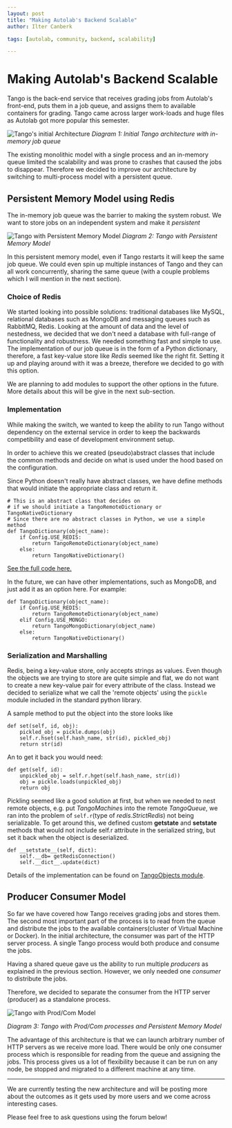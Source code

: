 ```yaml
---
layout: post
title: "Making Autolab's Backend Scalable"
author: Ilter Canberk

tags: [autolab, community, backend, scalability]

---
```


# Making Autolab's Backend Scalable #

Tango is the back-end service that receives grading jobs from Autolab's front-end, puts them in a job queue, and assigns them to available containers for grading. Tango came across larger work-loads and huge files as Autolab got more popular this semester.


![Tango's initial Architecture]({{site-url}}/assets/redis1.png)
_Diagram 1: Initial Tango architecture with in-memory job queue_


The existing monolithic model with a single process and an in-memory queue limited the scalability and was prone to crashes that caused the jobs to disappear. Therefore we decided to improve our architecture by switching to multi-process model with a persistent queue.


## Persistent Memory Model using Redis ##

The in-memory job queue was the barrier to making the system robust. We want to store jobs on an independent system and make it *persistent*

![Tango with Persistent Memory Model]({{site-url}}/assets/redis2.png)
_Diagram 2: Tango with Persistent Memory Model_

In this persistent memory model, even if Tango restarts it will keep the same job queue. We could even spin up multiple instances of Tango and they can all work concurrently, sharing the same queue (with a couple problems which I will mention in the next section).

### Choice of Redis ###

We started looking into possible solutions: traditional databases like MySQL, relational databases such as MongoDB and messaging queues such as RabbitMQ, Redis. Looking at the amount of data and the level of nestedness, we decided that we don't need a database with full-range of functionality and robustness. We needed something fast and simple to use. The implementation of our job queue is in the form of a Python dictionary, therefore, a fast key-value store like _Redis_ seemed like the right fit. Setting it up and playing around with it was a breeze, therefore we decided to go with this option.

We are planning to add modules to support the other options in the future. More details about this will be give in the next sub-section.

### Implementation ###

While making the switch, we wanted to keep the ability to run Tango without dependency on the external service in order to keep the backwards competibility and ease of development environment setup.

In order to achieve this we created (pseudo)abstract classes that include the common methods and decide on what is used under the hood based on the configuration.

Since Python doesn't really have abstract classes, we have define methods that would initiate the appropriate class and return it.

```
# This is an abstract class that decides on 
# if we should initiate a TangoRemoteDictionary or TangoNativeDictionary
# Since there are no abstract classes in Python, we use a simple method
def TangoDictionary(object_name):
    if Config.USE_REDIS:
        return TangoRemoteDictionary(object_name)
    else:
        return TangoNativeDictionary()
```
[See the full code here.](https://github.com/autolab/Tango/blob/master/tangoObjects.py#L232)

In the future, we can have other implementations, such as MongoDB, and just add it as an option here. For example: 

```
def TangoDictionary(object_name):
    if Config.USE_REDIS:
        return TangoRemoteDictionary(object_name)
    elif Config.USE_MONGO:
        return TangoMongoDictionary(object_name)
    else:
        return TangoNativeDictionary()
```



### Serialization and Marshalling ###

Redis, being a key-value store, only accepts strings as values. Even though the objects we are trying to store are quite simple and flat, we do not want to create a new key-value pair for every attribute of the class. Instead we decided to serialize what we call the 'remote objects' using the `pickle` module included in the standard python library.

A sample method to put the object into the store looks like

```
def set(self, id, obj):
    pickled_obj = pickle.dumps(obj)
    self.r.hset(self.hash_name, str(id), pickled_obj)
    return str(id)   
```

An to get it back you would need:

```	
def get(self, id):
    unpickled_obj = self.r.hget(self.hash_name, str(id))
    obj = pickle.loads(unpickled_obj)
    return obj
```

Pickling seemed like a good solution at first, but when we needed to nest remote objects, e.g. put *TangoMachine*s into the remote *TangoQueue*, we ran into the problem of `self.r`(type of *redis.StrictRedis*) not being serializable. To get around this, we defined custom __getstate__ and __setstate__ methods that would not include self.r attribute in the serialized string, but set it back when the object is deserialized.

```
def __setstate__(self, dict):
    self.__db= getRedisConnection()
    self.__dict__.update(dict)
```

Details of the implementation can be found on [TangoObjects module](https://github.com/autolab/Tango/blob/master/tangoObjects.py).


## Producer Consumer Model ##


So far we have covered how Tango receives grading jobs and stores them. The second most important part of the process is to read from the queue and distribute the jobs to the available containers(cluster of Virtual Machine or Docker). In the initial architecture, the consumer was part of the HTTP server process. A single Tango process would both produce and consume the jobs.

Having a shared queue gave us the ability to run multiple *producers* as explained in the previous section. However, we only needed one *consumer* to distribute the jobs.

Therefore, we decided to separate the consumer from the HTTP server (producer) as a standalone process.

![Tango with Prod/Com Model]({{site-url}}/assets/redis3.png)

_Diagram 3: Tango with Prod/Com processes and Persistent Memory Model_


The advantage of this architecture is that we can launch arbitrary number of HTTP servers as we receive more load. There would be only one consumer process which is responsible for reading from the queue and assigning the jobs. This process gives us a lot of flexibility because it can be run on any node, be stopped and migrated to a different machine at any time.


---

We are currently testing the new architecture and will be posting more about the outcomes as it gets used by more users and we come across interesting cases. 

Please feel free to ask questions using the forum below!
